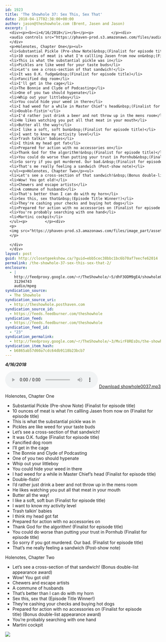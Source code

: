 ```yaml
---
id: 1923
title: 'The Showhole 37: Sex This, Sex That'
date: 2018-04-17T02:38:00+00:00
author: jason@theshowhole.com (Brent, Jasen and Jason)
excerpt: |
  <div><p><b><i>4/16/2018</i></b></p><p>        </p><div>
  <audio controls src="https://phaven-prod.s3.amazonaws.com/files/audio_part/asset/2060933/2RqzTGrUPIZc4OVcw0ZWfjIAn7Y/showhole0037.mp3"></audio> <a href="https://phaven-prod.s3.amazonaws.com/files/audio_part/asset/2060933/2RqzTGrUPIZc4OVcw0ZWfjIAn7Y/showhole0037.mp3">Download showhole0037.mp3</a>
  </div>
  <p>Holenotes, Chapter One</p><ul>
  <li>Substantial Pickle (Pre-show Note)&nbsp;(Finalist for episode title)</li>
  <li>10 ounces of meat is what I'm callling Jasen from now on&nbsp;(Finalist for episode title)</li>
  <li>This is what the substantial pickle was in</li>
  <li>Pickles are like weed for your taste buds</li>
  <li>Let's see a cross-section of that sandwich!</li>
  <li>It was O.K. fudge&nbsp;(Finalist for episode title)</li>
  <li>Fancified dog room</li>
  <li>I'll get in the cage</li>
  <li>The Bonnie and Clyde of Podcasting</li>
  <li>One of you two should hypenate</li>
  <li>Whip out your littleboy</li>
  <li>You could hide your weed in there</li>
  <li>I had weed for a while in Master Chief's head&nbsp;(Finalist for episode title)</li>
  <li>Double-fistin'</li>
  <li>I'd rather just drink a beer and not throw up in the mens room</li>
  <li>He likes watching you put all that meat in your mouth</li>
  <li>Butter all the way!</li>
  <li>I like a soft, soft bun&nbsp;(Finalist for episode title)</li>
  <li>I want to know my activity level</li>
  <li>Trash talkin' babies</li>
  <li>I think my head got fat</li>
  <li>Prepared for action with no accessories on</li>
  <li>Thank God for the algorithm!&nbsp;(Finalist for episode title)</li>
  <li>You could do worse than putting your trust in Pornhub&nbsp;(Finalist for episode title)</li>
  <li>So sorry if you got murdered. Our bad.&nbsp;(Finalist for episode title)</li>
  <li>That's me really feeling a sandwich (Post-show note)</li>
  </ul><p>Holenotes, Chapter Two</p><ul>
  <li>Let's see a cross-section of that sandwich!&nbsp;(Bonus double-list appearance award)</li>
  <li>Wow! You got old!</li>
  <li>Chewers and escape artists</li>
  <li>A commune of husbands</li>
  <li>That's better than I can do with my horn</li>
  <li>Sex this, sex that&nbsp;(Episode Title Winner!)</li>
  <li>They're cashing your checks and buying hot dogs</li>
  <li>Prepared for action with no accessories on (Finalist for episode title)&nbsp;(Bonus double-list appearance award)</li>
  <li>You're probably searching with one hand</li>
  <li>Martini cockpit</li>
  </ul><p>        </p><div>
  <p>
  <img src="https://phaven-prod.s3.amazonaws.com/files/image_part/asset/2060934/UpTlZv137daye1-oYH1U5ZPj27U/medium_showhole37art.jpg">
  </p>
  
  </div>
  </div>
layout: post
guid: http://closetgeekshow.ca/?guid=ebb5cec38bbc1bc6b70af7eecfe62014
permalink: /the-showhole-37-sex-this-sex-that-2/
enclosure:
  - |
    http://feedproxy.google.com/~r/TheShowhole/~5/dhF3ODM9gE4/showhole0037.mp3
    31294743
    audio/mpeg
syndication_source:
  - The Showhole
syndication_source_uri:
  - http://theshowhole.posthaven.com
syndication_source_id:
  - https://feeds.feedburner.com/theshowhole
syndication_feed:
  - https://feeds.feedburner.com/theshowhole
syndication_feed_id:
  - "23"
syndication_permalink:
  - http://feedproxy.google.com/~r/TheShowhole/~3/MvirF8REsDs/the-showhole-37-sex-this-sex-that
syndication_item_hash:
  - b6865ab57d60a7cdc64db9118b23bcb7
---
```

<div class="posthaven-post-body">
  <p>
    <b><i>4/16/2018</i></b>
  </p>
  
  <p>
    <div class="posthaven-file posthaven-file-audio posthaven-file-state-processed" id="posthaven_audio_2060933" >
      <audio controls src="https://phaven-prod.s3.amazonaws.com/files/audio_part/asset/2060933/2RqzTGrUPIZc4OVcw0ZWfjIAn7Y/showhole0037.mp3" type="audio/mpeg"></audio> <a class="posthaven-file-download" download href="https://phaven-prod.s3.amazonaws.com/files/audio_part/asset/2060933/2RqzTGrUPIZc4OVcw0ZWfjIAn7Y/showhole0037.mp3">Download showhole0037.mp3</a>
    </div>
  </p>
  
  <p>
    Holenotes, Chapter One
  </p>
  
  <ul>
    <li>
      Substantial Pickle (Pre-show Note) (Finalist for episode title)
    </li>
    <li>
      10 ounces of meat is what I&#8217;m callling Jasen from now on (Finalist for episode title)
    </li>
    <li>
      This is what the substantial pickle was in
    </li>
    <li>
      Pickles are like weed for your taste buds
    </li>
    <li>
      Let&#8217;s see a cross-section of that sandwich!
    </li>
    <li>
      It was O.K. fudge (Finalist for episode title)
    </li>
    <li>
      Fancified dog room
    </li>
    <li>
      I&#8217;ll get in the cage
    </li>
    <li>
      The Bonnie and Clyde of Podcasting
    </li>
    <li>
      One of you two should hypenate
    </li>
    <li>
      Whip out your littleboy
    </li>
    <li>
      You could hide your weed in there
    </li>
    <li>
      I had weed for a while in Master Chief&#8217;s head (Finalist for episode title)
    </li>
    <li>
      Double-fistin&#8217;
    </li>
    <li>
      I&#8217;d rather just drink a beer and not throw up in the mens room
    </li>
    <li>
      He likes watching you put all that meat in your mouth
    </li>
    <li>
      Butter all the way!
    </li>
    <li>
      I like a soft, soft bun (Finalist for episode title)
    </li>
    <li>
      I want to know my activity level
    </li>
    <li>
      Trash talkin&#8217; babies
    </li>
    <li>
      I think my head got fat
    </li>
    <li>
      Prepared for action with no accessories on
    </li>
    <li>
      Thank God for the algorithm! (Finalist for episode title)
    </li>
    <li>
      You could do worse than putting your trust in Pornhub (Finalist for episode title)
    </li>
    <li>
      So sorry if you got murdered. Our bad. (Finalist for episode title)
    </li>
    <li>
      That&#8217;s me really feeling a sandwich (Post-show note)
    </li>
  </ul>
  
  <p>
    Holenotes, Chapter Two
  </p>
  
  <ul>
    <li>
      Let&#8217;s see a cross-section of that sandwich! (Bonus double-list appearance award)
    </li>
    <li>
      Wow! You got old!
    </li>
    <li>
      Chewers and escape artists
    </li>
    <li>
      A commune of husbands
    </li>
    <li>
      That&#8217;s better than I can do with my horn
    </li>
    <li>
      Sex this, sex that (Episode Title Winner!)
    </li>
    <li>
      They&#8217;re cashing your checks and buying hot dogs
    </li>
    <li>
      Prepared for action with no accessories on (Finalist for episode title) (Bonus double-list appearance award)
    </li>
    <li>
      You&#8217;re probably searching with one hand
    </li>
    <li>
      Martini cockpit
    </li>
  </ul>
  
  <div class="posthaven-gallery" id="posthaven_gallery[1283534]">
    <p class="posthaven-file posthaven-file-image posthaven-file-state-processed">
      <img class="posthaven-gallery-image" src="https://phaven-prod.s3.amazonaws.com/files/image_part/asset/2060934/UpTlZv137daye1-oYH1U5ZPj27U/medium_showhole37art.jpg" data-posthaven-state='processed'
data-medium-src='https://phaven-prod.s3.amazonaws.com/files/image_part/asset/2060934/UpTlZv137daye1-oYH1U5ZPj27U/medium_showhole37art.jpg'
data-medium-width='394'
data-medium-height='227'
data-large-src='https://phaven-prod.s3.amazonaws.com/files/image_part/asset/2060934/UpTlZv137daye1-oYH1U5ZPj27U/large_showhole37art.jpg'
data-large-width='394'
data-large-height='227'
data-thumb-src='https://phaven-prod.s3.amazonaws.com/files/image_part/asset/2060934/UpTlZv137daye1-oYH1U5ZPj27U/thumb_showhole37art.jpg'
data-thumb-width='200'
data-thumb-height='200'
data-xlarge-src='https://phaven-prod.s3.amazonaws.com/files/image_part/asset/2060934/UpTlZv137daye1-oYH1U5ZPj27U/xlarge_showhole37art.jpg'
data-xlarge-width='394'
data-xlarge-height='227'
data-orig-src='https://phaven-prod.s3.amazonaws.com/files/image_part/asset/2060934/UpTlZv137daye1-oYH1U5ZPj27U/showhole37art.jpg'
data-orig-width='394'
data-orig-height='227'
data-posthaven-id='2060934' />
    </p></p>
  </div></p>
</div>